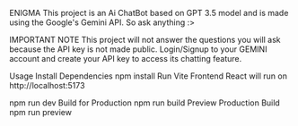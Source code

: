 ENIGMA
This project is an Ai ChatBot based on GPT 3.5 model and is made using the Google's Gemini API. So ask anything :>

IMPORTANT NOTE
This project will not answer the questions you will ask because the API key is not made public. Login/Signup to your GEMINI account and create your API key to access its chatting feature.

Usage
Install Dependencies
npm install
Run Vite Frontend
React will run on http://localhost:5173

npm run dev
Build for Production
npm run build
Preview Production Build
npm run preview
